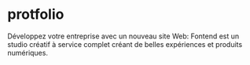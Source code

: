 # protfolio
Développez votre entreprise avec un nouveau site Web: Fontend est un studio créatif à service complet créant de belles expériences et produits numériques.
